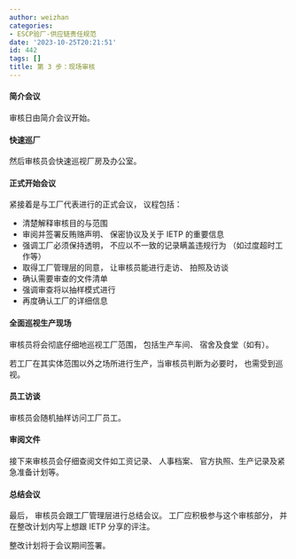 ```yaml
---
author: weizhan
categories:
- ESCP验厂-供应链责任规范
date: '2023-10-25T20:21:51'
id: 442
tags: []
title: 第 3 步：现场审核
---
```


#### 简介会议

审核日由简介会议开始。

#### 快速巡厂

然后审核员会快速巡视厂房及办公室。

#### 正式开始会议

紧接着是与工厂代表进行的正式会议， 议程包括：

  * 清楚解释审核目的与范围
  * 审阅并签署反贿赂声明、 保密协议及关于 IETP 的重要信息
  * 强调工厂必须保持透明， 不应以不一致的记录瞒盖违规行为 （如过度超时工作等）
  * 取得工厂管理层的同意， 让审核员能进行走访、 拍照及访谈
  * 确认需要审查的文件清单
  * 强调审查将以抽样模式进行
  * 再度确认工厂的详细信息

#### 全面巡视生产现场

审核员将会彻底仔细地巡视工厂范围， 包括生产车间、 宿舍及食堂（如有）。

若工厂在其实体范围以外之场所进行生产，当审核员判断为必要时， 也需受到巡视。

#### 员工访谈

审核员会随机抽样访问工厂员工。

#### 审阅文件

接下来审核员会仔细查阅文件如工资记录、 人事档案、 官方执照、生产记录及紧急准备计划等。

#### 总结会议

最后， 审核员会跟工厂管理层进行总结会议。 工厂应积极参与这个审核部分， 并在整改计划内写上想跟 IETP 分享的评注。

整改计划将于会议期间签署。

